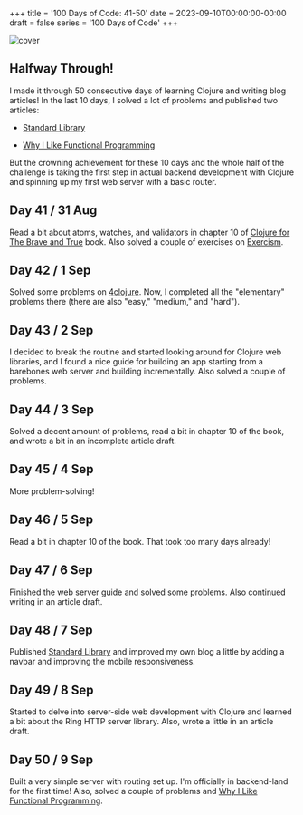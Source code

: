 +++
title = '100 Days of Code: 41-50'
date = 2023-09-10T00:00:00-00:00
draft = false
series = '100 Days of Code'
+++

![cover](https://i.imgur.com/9mkybri.png)

## Halfway Through!

I made it through 50 consecutive days of learning Clojure and writing blog articles! In the last 10 days, I solved a lot of problems and published two articles:

* [Standard Library](/posts/standard-library.html)
    
* [Why I Like Functional Programming](/posts/why-i-like-functional-programming.html)
    

But the crowning achievement for these 10 days and the whole half of the challenge is taking the first step in actual backend development with Clojure and spinning up my first web server with a basic router.

## Day 41 / 31 Aug

Read a bit about atoms, watches, and validators in chapter 10 of [Clojure for The Brave and True](https://www.braveclojure.com/clojure-for-the-brave-and-true/) book. Also solved a couple of exercises on [Exercism](https://exercism.org).

## Day 42 / 1 Sep

Solved some problems on [4clojure](https://4clojure.oxal.org/). Now, I completed all the "elementary" problems there (there are also "easy," "medium," and "hard").

## Day 43 / 2 Sep

I decided to break the routine and started looking around for Clojure web libraries, and I found a nice guide for building an app starting from a barebones web server and building incrementally. Also solved a couple of problems.

## Day 44 / 3 Sep

Solved a decent amount of problems, read a bit in chapter 10 of the book, and wrote a bit in an incomplete article draft.

## Day 45 / 4 Sep

More problem-solving!

## Day 46 / 5 Sep

Read a bit in chapter 10 of the book. That took too many days already!

## Day 47 / 6 Sep

Finished the web server guide and solved some problems. Also continued writing in an article draft.

## Day 48 / 7 Sep

Published [Standard Library](/posts/standard-library.html) and improved my own blog a little by adding a navbar and improving the mobile responsiveness.

## Day 49 / 8 Sep

Started to delve into server-side web development with Clojure and learned a bit about the Ring HTTP server library. Also, wrote a little in an article draft.

## Day 50 / 9 Sep

Built a very simple server with routing set up. I'm officially in backend-land for the first time! Also, solved a couple of problems and [Why I Like Functional Programming](/posts/why-i-like-functional-programming.html).
